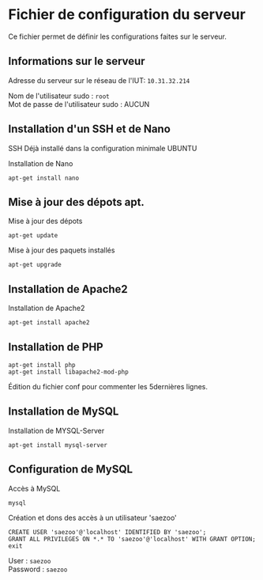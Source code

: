 # Fichier de configuration du serveur

Ce fichier permet de définir les configurations faites sur le serveur.

## Informations sur le serveur

Adresse du serveur sur le réseau de l'IUT: `10.31.32.214`

Nom de l'utilisateur sudo : `root`  
Mot de passe de l'utilisateur sudo : AUCUN

## Installation d'un SSH et de Nano

SSH Déjà installé dans la configuration minimale UBUNTU

Installation de Nano

```
apt-get install nano
```

## Mise à jour des dépots apt.

Mise à jour des dépots

```
apt-get update
```

Mise à jour des paquets installés

```
apt-get upgrade
```

## Installation de Apache2

Installation de Apache2

```terminal
apt-get install apache2
```

## Installation de PHP

```
apt-get install php
apt-get install libapache2-mod-php
```

Édition du fichier conf pour commenter les 5dernières lignes.

## Installation de MySQL

Installation de MYSQL-Server

```
apt-get install mysql-server
```

## Configuration de MySQL

Accès à MySQL

```
mysql
```

Création et dons des accès à un utilisateur 'saezoo'

```
CREATE USER 'saezoo'@'localhost' IDENTIFIED BY 'saezoo';
GRANT ALL PRIVILEGES ON *.* TO 'saezoo'@'localhost' WITH GRANT OPTION;
exit
```

User : `saezoo`  
Password : `saezoo`
